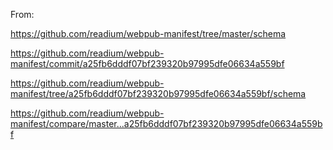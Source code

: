 From:

https://github.com/readium/webpub-manifest/tree/master/schema

https://github.com/readium/webpub-manifest/commit/a25fb6dddf07bf239320b97995dfe06634a559bf

https://github.com/readium/webpub-manifest/tree/a25fb6dddf07bf239320b97995dfe06634a559bf/schema

https://github.com/readium/webpub-manifest/compare/master...a25fb6dddf07bf239320b97995dfe06634a559bf
